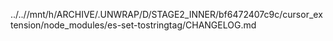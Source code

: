 ../..//mnt/h/ARCHIVE/.UNWRAP/D/STAGE2_INNER/bf6472407c9c/cursor_extension/node_modules/es-set-tostringtag/CHANGELOG.md